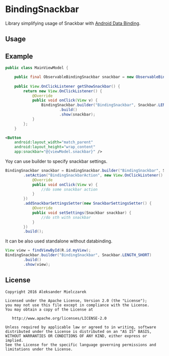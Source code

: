 # BindingSnackbar

Library simplifying usage of Snackbar with [Android Data Binding](http://developer.android.com/tools/data-binding/guide.html).

## Usage

## Example

```java
public class MainViewModel {

    public final ObservableBindingSnackbar snackbar = new ObservableBindingSnackbar();
    
    public View.OnClickListener getShowSnackbar() {      
        return new View.OnClickListener() {
            @Override
            public void onClick(View v) {
                BindingSnackbar.builder("BindingSnackbar", Snackbar.LENGTH_SHORT)
                        .build()
                        .show(snackbar);
            }
        };
    }
```

```xml
<Button
    android:layout_width="match_parent"
    android:layout_height="wrap_content"
    app:snackbar="@{viewModel.snackbar}" />
```

Yoy can use builder to specify snackbar settings. 

```java
BindingSnackbar snackbar = BindingSnackbar.builder("BindingSnackbar", Snackbar.LENGTH_SHORT)
        .setAction("BindingSnackbarAction", new View.OnClickListener() {
            @Override
            public void onClick(View v) {
                //do some snackbar action
            }
        })
        .addSnackbarSettingsSetter(new SnackbarSettingsSetter() {
            @Override
            public void setSettings(Snackbar snackbar) {
                //do sth with snackbar
            }
        })
        .build();       
```

It can be also used standalone without databinding.

```java
View view = findViewById(R.id.myView);
BindingSnackbar.builder("BindingSnackbar", Snackbar.LENGTH_SHORT)
        .build()
        .show(view);    
```

## License

    Copyright 2016 Aleksander Mielczarek

    Licensed under the Apache License, Version 2.0 (the "License");
    you may not use this file except in compliance with the License.
    You may obtain a copy of the License at

       http://www.apache.org/licenses/LICENSE-2.0

    Unless required by applicable law or agreed to in writing, software
    distributed under the License is distributed on an "AS IS" BASIS,
    WITHOUT WARRANTIES OR CONDITIONS OF ANY KIND, either express or implied.
    See the License for the specific language governing permissions and
    limitations under the License.